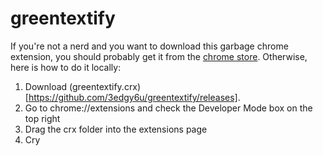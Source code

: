 greentextify
============
If you're not a nerd and you want to download this garbage chrome extension, you should probably get it from the [chrome store](https://chrome.google.com/webstore/detail/greentextify/hjcfkfbfobmejkjkiecbndbmjhabofbk). Otherwise, here is how to do it locally: 

1. Download (greentextify.crx)[https://github.com/3edgy6u/greentextify/releases].
2. Go to chrome://extensions and check the Developer Mode box on the top right
3. Drag the crx folder into the extensions page
4. Cry
